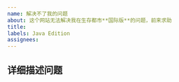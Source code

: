 ```yaml
---
name: 解决不了我的问题
about: 这个网站无法解决我在生存都市**国际版**的问题，前来求助
title:
labels: Java Edition
assignees:
---
```

## 详细描述问题
